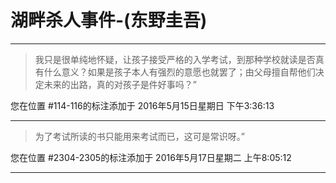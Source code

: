 # 湖畔杀人事件-(东野圭吾)

---

> 我只是很单纯地怀疑，让孩子接受严格的入学考试，到那种学校就读是否真有什么意义？如果是孩子本人有强烈的意愿也就罢了；由父母擅自帮他们决定未来的出路，真的对孩子是件好事吗？”

您在位置 #114-116的标注添加于 2016年5月15日星期日 下午3:36:13

---

> 为了考试所读的书只能用来考试而已，这可是常识呀。”

您在位置 #2304-2305的标注添加于 2016年5月17日星期二 上午8:05:12

---

